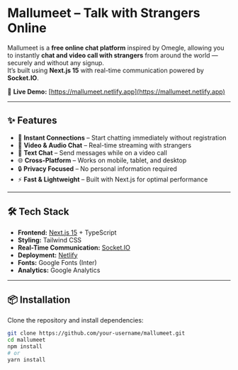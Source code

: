 # Mallumeet – Talk with Strangers Online

Mallumeet is a **free online chat platform** inspired by Omegle, allowing you to instantly **chat and video call with strangers** from around the world — securely and without any signup.  
It’s built using **Next.js 15** with real-time communication powered by **Socket.IO**.

🚀 **Live Demo:** [https://mallumeet.netlify.app](https://mallumeet.netlify.app)  

---

## ✨ Features

- 🔗 **Instant Connections** – Start chatting immediately without registration
- 🎥 **Video & Audio Chat** – Real-time streaming with strangers
- 💬 **Text Chat** – Send messages while on a video call
- 🌐 **Cross-Platform** – Works on mobile, tablet, and desktop
- 🔒 **Privacy Focused** – No personal information required
- ⚡ **Fast & Lightweight** – Built with Next.js for optimal performance

---

## 🛠 Tech Stack

- **Frontend:** [Next.js 15](https://nextjs.org/) + TypeScript  
- **Styling:** Tailwind CSS  
- **Real-Time Communication:** [Socket.IO](https://socket.io/)  
- **Deployment:** [Netlify](https://www.netlify.com/)  
- **Fonts:** Google Fonts (Inter)  
- **Analytics:** Google Analytics  

---

## 📦 Installation

Clone the repository and install dependencies:

```bash
git clone https://github.com/your-username/mallumeet.git
cd mallumeet
npm install
# or
yarn install
